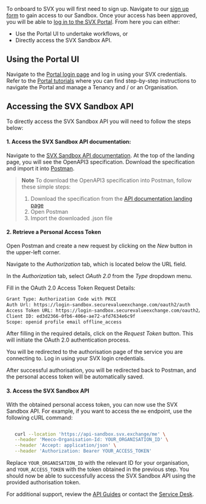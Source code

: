 To onboard to SVX you will first need to sign up. Navigate to our [sign up form](https://www.meeco.me/signup) to gain access to our Sandbox. Once your access has been approved, you will be able to [log in to the SVX Portal](https://portal-sandbox.securevalueexchange.com/login). From here you can either:
* Use the Portal UI to undertake workflows, or
* Directly access the SVX Sandbox API.

## Using the Portal UI

Navigate to the [Portal login page](https://portal-sandbox.securevalueexchange.com/login) and log in using your SVX credentials. Refer to the [Portal tutorials](guides/portal-tutorials/README.md) where you can find step-by-step instructions to navigate the Portal and manage a Tenancy and / or an Organisation.

## Accessing the SVX Sandbox API

To directly access the SVX Sandbox API you will need to follow the steps below:

#### 1. Access the SVX Sandbox API documentation:

Navigate to the [SVX Sandbox API documentation](https://api-reference-sandbox.svx.exchange/). At the top of the landing page, you will see the OpenAPI3 specification. Download the specification and import it into [Postman](https://learning.postman.com/docs/integrations/available-integrations/working-with-openAPI/).

> **Note**
> To download the OpenAPI3 specification into Postman, follow these simple steps:
> 1. Download the specification from the [API documentation landing page](https://api-reference-sandbox.svx.exchange/)
> 2. Open Postman
> 3. Import the downloaded .json file

#### 2. Retrieve a Personal Access Token

Open Postman and create a new request by clicking on the _New_ button in the upper-left corner.

Navigate to the _Authorization_ tab, which is located below the URL field.

In the _Authorization_ tab, select _OAuth 2.0_ from the _Type_ dropdown menu.

Fill in the OAuth 2.0 Access Token Request Details:

```bash
Grant Type: Authorization Code with PKCE
Auth Url: https://login-sandbox.securevalueexchange.com/oauth2/auth
Access Token URL: https://login-sandbox.securevalueexchange.com/oauth2/token
Client ID: ed3d2366-0fb6-406e-ae72-afd7634e6c9f
Scope: openid profile email offline_access
```

After filling in the required details, click on the _Request Token_ button. This will initiate the OAuth 2.0 authentication process.

You will be redirected to the authorisation page of the service you are connecting to. Log in using your SVX login credentials.

After successful authorisation, you will be redirected back to Postman, and the personal access token will be automatically saved.

#### 3. Access the SVX Sandbox API

With the obtained personal access token, you can now use the SVX Sandbox API. For example, if you want to access the ``me`` endpoint, use the following cURL command:

```bash

   curl --location 'https://api-sandbox.svx.exchange/me' \
   --header 'Meeco-Organisation-Id: YOUR_ORGANISATION_ID' \
   --header 'Accept: application/json' \
   --header 'Authorization: Bearer YOUR_ACCESS_TOKEN'

```

Replace `YOUR_ORGANISATION_ID` with the relevant ID for your organisation, and `YOUR_ACCESS_TOKEN` with the token obtained in the previous step. You should now be able to successfully access the SVX Sandbox API using the provided authorisation token. 

For additional support, review the [API Guides](guides/api-guides/README.md) or contact the [Service Desk](https://meecosystem.atlassian.net/servicedesk/customer/portal/4).
